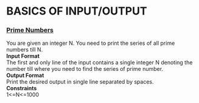# BASICS OF INPUT/OUTPUT

### [Prime Numbers](prime-number.java)

You are given an integer N. You need to print the series of all prime numbers till N.<br>
__Input Format__ <br>
The first and only line of the input contains a single integer N denoting the number till where you need to find the series of prime number. <br>
__Output Format__ <br>
Print the desired output in single line separated by spaces. <br>
__Constraints__ <br>
1<=N<=1000
